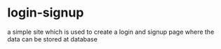 # login-signup
a simple site which is used to create a login and signup page where the data can be stored at database

